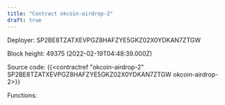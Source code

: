 ```yaml
---
title: "Contract okcoin-airdrop-2"
draft: true
---
```

Deployer: SP2BE8TZATXEVPGZ8HAFZYE5GKZ02X0YDKAN7ZTGW


 



Block height: 49375 (2022-02-19T04:48:39.000Z)

Source code: {{<contractref "okcoin-airdrop-2" SP2BE8TZATXEVPGZ8HAFZYE5GKZ02X0YDKAN7ZTGW okcoin-airdrop-2>}}

Functions:


